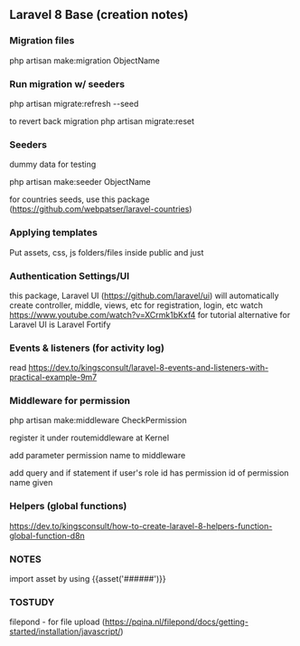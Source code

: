 ## Laravel 8 Base (creation notes)

### Migration files
php artisan make:migration ObjectName

### Run migration w/ seeders
php artisan migrate:refresh --seed

to revert back migration
php artisan migrate:reset 

### Seeders
dummy data for testing

php artisan make:seeder ObjectName

for countries seeds, use this package (https://github.com/webpatser/laravel-countries)

### Applying templates
Put assets, css, js folders/files inside public and just 

### Authentication Settings/UI

this package, Laravel UI (https://github.com/laravel/ui) will automatically create controller, middle, views, etc for registration, login, etc
watch https://www.youtube.com/watch?v=XCrmk1bKxf4 for tutorial
alternative for Laravel UI is Laravel Fortify

### Events & listeners (for activity log)

read https://dev.to/kingsconsult/laravel-8-events-and-listeners-with-practical-example-9m7

### Middleware for permission

php artisan make:middleware CheckPermission

register it under routemiddleware at Kernel

add parameter permission name to middleware

add query and if statement if user's role id has permission id of permission name given 

### Helpers (global functions)

https://dev.to/kingsconsult/how-to-create-laravel-8-helpers-function-global-function-d8n

### NOTES
import asset by using {{asset('######')}}  

### TOSTUDY
filepond - for file upload (https://pqina.nl/filepond/docs/getting-started/installation/javascript/)
